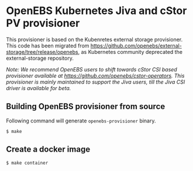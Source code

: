 # OpenEBS Kubernetes Jiva and cStor PV provisioner

This provisioner is based on the Kubenretes external storage provisioner. This code has been migrated from https://github.com/openebs/external-storage/tree/release/openebs, as Kubernetes community deprecated the external-storage repository.  

_Note: We recommend OpenEBS users to shift towards cStor CSI based provisioner available at https://github.com/openebs/cstor-operators. This provisioner is mainly maintained to support the Jiva users, till the Jiva CSI driver is available for beta._


## Building OpenEBS provisioner from source

Following command will generate `openebs-provisioner` binary. 

```
$ make 
```

## Create a docker image 

```
$ make container
```
